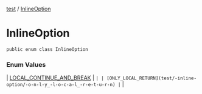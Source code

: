 [test](test/index) / [InlineOption](test/-inline-option/index)


# InlineOption

`public enum class InlineOption`



### Enum Values


| [LOCAL_CONTINUE_AND_BREAK](test/-inline-option/-l-o-c-a-l_-c-o-n-t-i-n-u-e_-a-n-d_-b-r-e-a-k) | `` |
| [ONLY_LOCAL_RETURN](test/-inline-option/-o-n-l-y_-l-o-c-a-l_-r-e-t-u-r-n) | `` |

